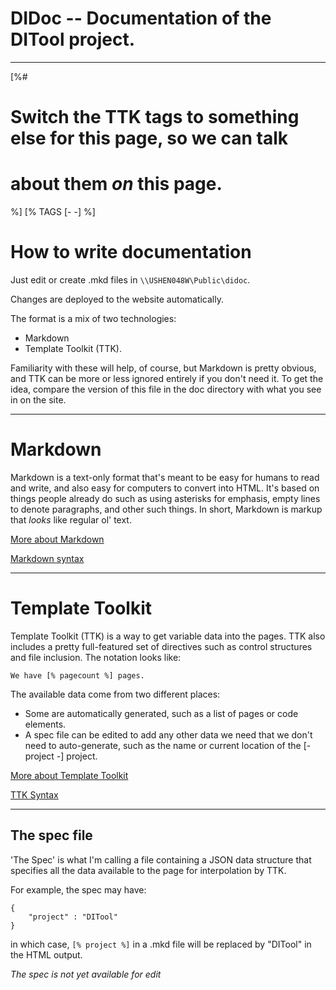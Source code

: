 DIDoc -- Documentation of the DITool project.
==============================================================================
------------------------------------------------------------------------------
[%#
  # Switch the TTK tags to something else for this page, so we can talk
  # about them *on* this page.  
%] 
[% TAGS [- -] %]


How to write documentation
==============================================================================

Just edit or create .mkd files in `\\USHEN048W\Public\didoc`. 

Changes are deployed to the website automatically.

The format is a mix of two technologies: 

* Markdown 
* Template Toolkit (TTK).

Familiarity with these will help, of course, but Markdown is pretty obvious,
and TTK can be more or less ignored entirely if you don't need it.  To get the
idea, compare the version of this file in the doc directory with what you see
in on the site.
  
------------------------------------------------------------------------------

Markdown
==============================================================================

Markdown is a text-only format that's meant to be easy for humans to read and
write, and also easy for computers to convert into HTML.  It's based on things
people already do such as using asterisks for emphasis, empty lines to denote
paragraphs, and other such things.  In short, Markdown is markup that *looks*
like regular ol' text.

[More about Markdown](http://daringfireball.net/projects/markdown/)

[Markdown syntax](http://daringfireball.net/projects/markdown/syntax)

------------------------------------------------------------------------------

Template Toolkit
==============================================================================

Template Toolkit (TTK) is a way to get variable data into the pages.  TTK also
includes a pretty full-featured set of directives such as control structures
and file inclusion.  The notation looks like:

    We have [% pagecount %] pages.

The available data come from two different places:

* Some are automatically generated, such as a list of pages or code elements.
* A spec file can be edited to add any other data we need that we
  don't need to auto-generate, such as the name or current location of the
  [- project -] project.

[More about Template Toolkit](http://www.template-toolkit.org/docs/manual/Intro.html)

[TTK Syntax](http://www.template-toolkit.org/docs/manual/Syntax.html)

------------------------------------------------------------------------------

The spec file
------------------------------------------------------------------------------

'The Spec' is what I'm calling a file containing a JSON data structure that
specifies all the data available to the page for interpolation by TTK.  

For example, the spec may have:

    {
        "project" : "DITool"
    }

in which case, `[% project %]` in a .mkd file will be replaced by "DITool"
in the HTML output.

*The spec is not yet available for edit*
